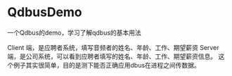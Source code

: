 # QdbusDemo
一个Qdbus的demo，学习了解qdbus的基本用法

Client 端，是应聘者系统，填写音频者的姓名、年龄、工作、期望薪资
Server 端，是公司系统，可以看到应聘者填写的姓名、年龄、工作、期望薪资信息。
这个例子其实很简单，目的是测下能否正确应用dbus在进程之间传数据。
